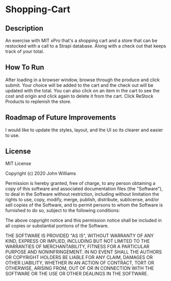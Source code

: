 # Shopping-Cart

## Description 

An exercise with MIT xPro that's a shopping cart and a store that can be restocked with a call to a Strapi database. Along with a check out that keeps track of your total. 

## How To Run

After loading in a browser window, browse through the produce and click submit. Your choice will be added to the cart and the check out will be updated with the total. You can also click on an item in the cart to see the cost and origin and click again to delete it from the cart. Click ReStock Products to replenish the store. 

## Roadmap of Future Improvements

I would like to update the styles, layout, and the UI so its clearer and easier to use. 

## License

MIT License

Copyright (c) 2020 John Williams

Permission is hereby granted, free of charge, to any person obtaining a copy
of this software and associated documentation files (the "Software"), to deal
in the Software without restriction, including without limitation the rights
to use, copy, modify, merge, publish, distribute, sublicense, and/or sell
copies of the Software, and to permit persons to whom the Software is
furnished to do so, subject to the following conditions:

The above copyright notice and this permission notice shall be included in all
copies or substantial portions of the Software.

THE SOFTWARE IS PROVIDED "AS IS", WITHOUT WARRANTY OF ANY KIND, EXPRESS OR
IMPLIED, INCLUDING BUT NOT LIMITED TO THE WARRANTIES OF MERCHANTABILITY,
FITNESS FOR A PARTICULAR PURPOSE AND NONINFRINGEMENT. IN NO EVENT SHALL THE
AUTHORS OR COPYRIGHT HOLDERS BE LIABLE FOR ANY CLAIM, DAMAGES OR OTHER
LIABILITY, WHETHER IN AN ACTION OF CONTRACT, TORT OR OTHERWISE, ARISING FROM,
OUT OF OR IN CONNECTION WITH THE SOFTWARE OR THE USE OR OTHER DEALINGS IN THE
SOFTWARE.
